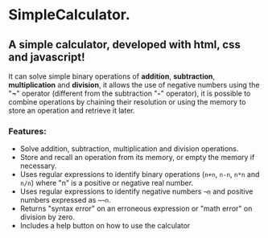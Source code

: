 
# SimpleCalculator.

## A simple calculator, developed with html, css and javascript!

It can solve simple binary operations of **addition**, **subtraction**, **multiplication** and **division**, it allows the use of negative numbers using the "**¬**" operator (different from the subtraction "**-**" operator), it is possible to combine operations by chaining their resolution or using the memory to store an operation and retrieve it later.

### Features:

- Solve addition, subtraction, multiplication and division operations.
- Store and recall an operation from its memory, or empty the memory if necessary. 
- Uses regular expressions to identify binary operations (`n+n`, `n-n`, `n*n` and `n/n`) where "n" is a positive or negative real number.
- Uses regular expressions to identify negative numbers `¬n` and positive numbers expressed as `¬¬n`.
- Returns "syntax error" on an erroneous expression or "math error" on division by zero.
- Includes a help button on how to use the calculator 